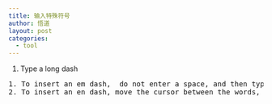 ```yaml
---
title: 输入特殊符号
author: 悟道
layout: post
categories:
  - tool
---
```


1. Type a long dash

<pre class="brush: bash; title: ; notranslate" title="">1. To insert an em dash,  do not enter a space, and then type two hyphens.  [—]  [ Alt+0151]
2. To insert an en dash, move the cursor between the words, add a space, type two hyphens, and another space and the next word. [ – ]   [  Alt+0150  ]
</pre>
